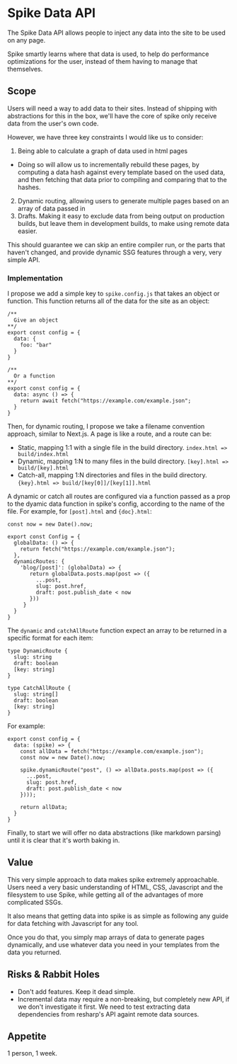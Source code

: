 # Spike Data API

The Spike Data API allows people to inject any data into the site to be used on any page. 

Spike smartly learns where that data is used, to help do performance optimizations for the user, instead of them having to manage that themselves.

## Scope

Users will need a way to add data to their sites. Instead of shipping with abstractions for this in the box, we'll have the core of spike only receive data from the user's own code.

However, we have three key constraints I would like us to consider: 

1. Being able to calculate a graph of data used in html pages
  - Doing so will allow us to incrementally rebuild these pages, by computing a data hash against every template based on the used data, and then fetching that data prior to compiling and comparing that to the hashes.
2. Dynamic routing, allowing users to generate multiple pages based on an array of data passed in
3. Drafts. Making it easy to exclude data from being output on production builds, but leave them in development builds, to make using remote data easier.

This should guarantee we can skip an entire compiler run, or the parts that haven't changed, and provide dynamic SSG features through a very, very simple API.

### Implementation

I propose we add a simple key to `spike.config.js` that takes an object or function. This function returns all of the data for the site as an object:

```
/** 
  Give an object
**/
export const config = {
  data: {
    foo: "bar"
  }
}

/** 
  Or a function
**/
export const config = {
  data: async () => {
    return await fetch("https://example.com/example.json";
  }
}
```

Then, for dynamic routing, I propose we take a filename convention approach, similar to Next.js. A page is like a route, and a route can be:

- Static, mapping 1:1 with a single file in the build directory. `index.html => build/index.html`
- Dynamic, mapping 1:N to many files in the build directory. `[key].html => build/[key].html`
- Catch-all, mapping 1:N directories and files in the build directory. `{key}.html => build/[key[0]]/[key[1]].html`

A dynamic or catch all routes are configured via a function passed as a prop to the dyamic data function in spike's config, according to the name of the file. For example, for `[post].html` and `{doc}.html`:

```
const now = new Date().now;

export const Config = {
  globalData: () => {
    return fetch("https://example.com/example.json");
  },
  dynamicRoutes: {
    'blog/[post]': (globalData) => {
       return globalData.posts.map(post => ({
         ...post,
         slug: post.href,
         draft: post.publish_date < now
       }))
     }
  }
}
```

The `dynamic` and `catchAllRoute` function expect an array to be returned in a specific format for each item:

```
type DynamicRoute {
  slug: string
  draft: boolean  
  [key: string]
}

type CatchAllRoute {
  slug: string[]
  draft: boolean
  [key: string]
}
```

For example:

```
export const config = {
  data: (spike) => {
    const allData = fetch("https://example.com/example.json");
    const now = new Date().now;
  
    spike.dynamicRoute("post", () => allData.posts.map(post => ({
      ...post,
      slug: post.href,
      draft: post.publish_date < now
    })));
    
    return allData;
  }
}
```

Finally, to start we will offer no data abstractions (like markdown parsing) until it is clear that it's worth baking in.

## Value

This very simple approach to data makes spike extremely approachable. Users need a very basic understanding of HTML, CSS, Javascript and the filesystem to use Spike, while getting all of the advantages of more complicated SSGs.

It also means that getting data into spike is as simple as following any guide for data fetching with Javascript for any tool.

Once you do that, you simply map arrays of data to generate pages dynamically, and use whatever data you need in your templates from the data you returned.

## Risks & Rabbit Holes

- Don't add features. Keep it dead simple.
- Incremental data may require a non-breaking, but completely new API, if we don't investigate it first. We need to test extracting data dependencies from resharp's API againt remote data sources.

## Appetite

1 person, 1 week.
